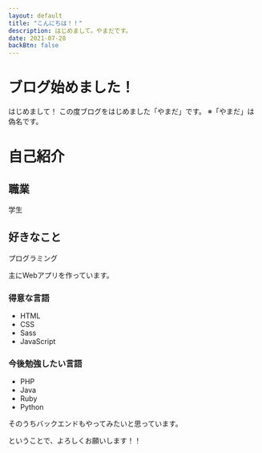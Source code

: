 ```yaml
---
layout: default
title: "こんにちは！！"
description: はじめまして。やまだです。
date: 2021-07-28
backBtn: false
---
```


# ブログ始めました！
はじめまして！
この度ブログをはじめました「やまだ」です。
※「やまだ」は偽名です。

# 自己紹介
## 職業
学生
## 好きなこと
プログラミング

主にWebアプリを作っています。
### 得意な言語
- HTML
- CSS
- Sass
- JavaScript


### 今後勉強したい言語
- PHP
- Java
- Ruby
- Python

そのうちバックエンドもやってみたいと思っています。

ということで、よろしくお願いします！！
